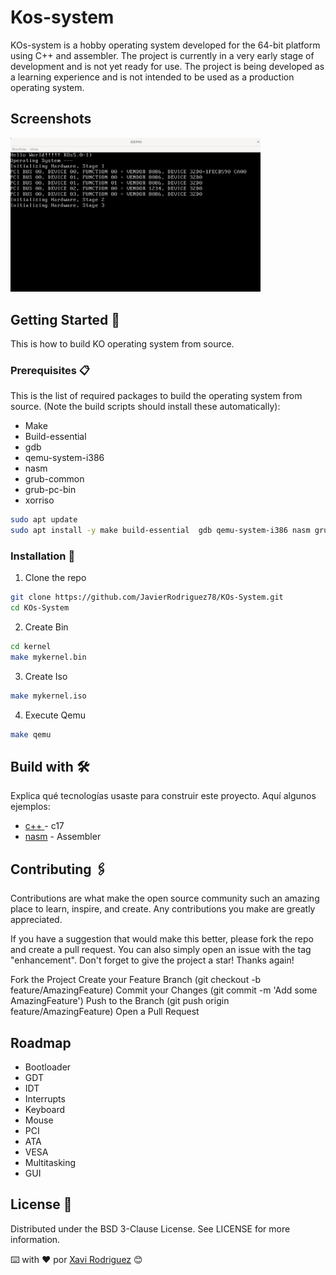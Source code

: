 # Kos-system

KOs-system is a hobby operating system developed for the 64-bit platform using C++ and assembler. The project is currently in a very early stage of development and is not yet ready for use. The project is being developed as a learning experience and is not intended to be used as a production operating system.

## Screenshots

<img width="400" alt="400" src="https://github.com/JavierRodriguez78/KOs-System/blob/main/docs/media/kos-system.png">


## Getting Started 🚀

This is how to build KO operating system from source. 

### Prerequisites 📋

This is the list of required packages to build the operating system from source. (Note the build scripts should install these automatically):

- Make
- Build-essential
- gdb
- qemu-system-i386
- nasm
- grub-common
- grub-pc-bin
- xorriso

```bash
sudo apt update
sudo apt install -y make build-essential  gdb qemu-system-i386 nasm grub-common grub-pc-bin xorriso
```
### Installation 🔧

1. Clone the repo

```bash
git clone https://github.com/JavierRodriguez78/KOs-System.git
cd KOs-System
```

2. Create Bin

```bash
cd kernel
make mykernel.bin
```

3. Create Iso

```bash
make mykernel.iso
```

4. Execute Qemu
```bash
make qemu
```

## Build with 🛠️

Explica qué tecnologías usaste para construir este proyecto. Aquí algunos ejemplos:

- [c++ ](https://isocpp.org/) - c17
- [nasm](https://nasm.us/) - Assembler


## Contributing 🖇️

Contributions are what make the open source community such an amazing place to learn, inspire, and create. Any contributions you make are greatly appreciated.

If you have a suggestion that would make this better, please fork the repo and create a pull request. You can also simply open an issue with the tag "enhancement". Don't forget to give the project a star! Thanks again!

Fork the Project
Create your Feature Branch (git checkout -b feature/AmazingFeature)
Commit your Changes (git commit -m 'Add some AmazingFeature')
Push to the Branch (git push origin feature/AmazingFeature)
Open a Pull Request


## Roadmap

* Bootloader
* GDT
* IDT
* Interrupts
* Keyboard
* Mouse
* PCI
* ATA
* VESA
* Multitasking
* GUI

## License 📄

Distributed under the BSD 3-Clause License. See LICENSE for more information.

⌨️ with ❤️ por [Xavi Rodriguez](https://github.com/JavierRodriguez78) 😊
